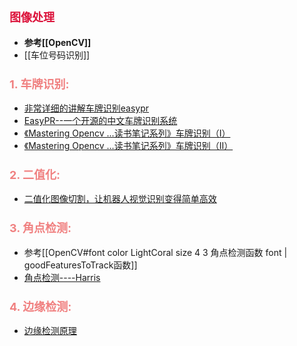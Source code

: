 ## <font color=Crimson size=4>图像处理</font>

- **参考[[OpenCV]]**
- [[车位号码识别]]

### <font color=LightCoral size=4>1. 车牌识别:</font>
* [非常详细的讲解车牌识别easypr](https://blog.csdn.net/qq_31186123/article/details/78661566)
* [EasyPR--一个开源的中文车牌识别系统](https://www.cnblogs.com/subconscious/p/3979988.html)
* [《Mastering Opencv ...读书笔记系列》车牌识别（I）](https://blog.csdn.net/jinshengtao/article/details/17883075)
* [《Mastering Opencv ...读书笔记系列》车牌识别（II）](https://blog.csdn.net/jinshengtao/article/details/17954427)

### <font color=LightCoral size=4>2. 二值化:</font>
* [二值化图像切割，让机器人视觉识别变得简单高效](https://mp.weixin.qq.com/s?__biz=MzA3ODg5MTIxOQ==&mid=2651205111&idx=1&sn=ab39b5341264312f42f654c92de6dfc4&chksm=84495c4bb33ed55d9e62e3f8b5c5deaddb178479f671f2ccf0048ed55b9aa7d9b55dae2674d1&scene=21#wechat_redirect)

### <font color=LightCoral size=4>3. 角点检测:</font>
* 参考[[OpenCV#font color LightCoral size 4 3 角点检测函数 font | goodFeaturesToTrack函数]]
* [角点检测----Harris](https://zhuanlan.zhihu.com/p/87376934)

### <font color=LightCoral size=4>4. 边缘检测:</font>
* [边缘检测原理](https://www.cnblogs.com/ronny/p/4001910.html)